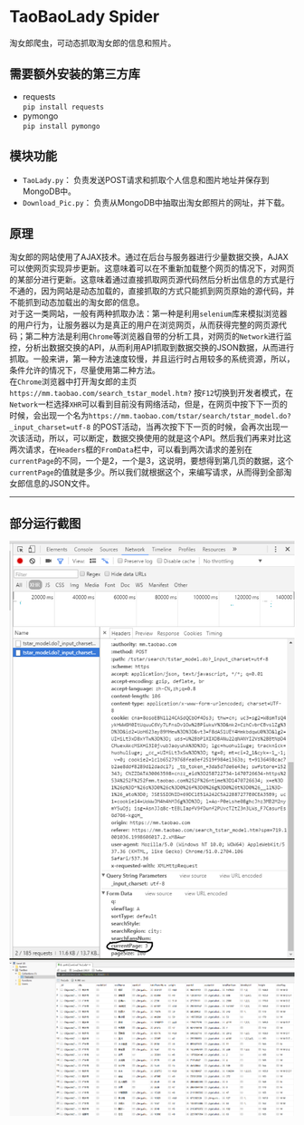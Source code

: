 # TaoBaoLady Spider
淘女郎爬虫，可动态抓取淘女郎的信息和照片。  
## 需要额外安装的第三方库  
* requests  
`pip install requests`  
* pymongo  
`pip install pymongo`  

## 模块功能  
* `TaoLady.py`：  负责发送POST请求和抓取个人信息和图片地址并保存到MongoDB中。  
* `Download_Pic.py`： 负责从MongoDB中抽取出淘女郎照片的网址，并下载。   

## 原理  
淘女郎的网站使用了AJAX技术。通过在后台与服务器进行少量数据交换，AJAX 可以使网页实现异步更新。这意味着可以在不重新加载整个网页的情况下，对网页的某部分进行更新。这意味着通过直接抓取网页源代码然后分析出信息的方式是行不通的，因为网站是动态加载的，直接抓取的方式只能抓到网页原始的源代码，并不能抓到动态加载出的淘女郎的信息。  
对于这一类网站，一般有两种抓取办法：第一种是利用`selenium`库来模拟浏览器的用户行为，让服务器以为是真正的用户在浏览网页，从而获得完整的网页源代码；第二种方法是利用`Chrome`等浏览器自带的分析工具，对网页的`Network`进行监控，分析出数据交换的API，从而利用API抓取到数据交换的JSON数据，从而进行抓取。一般来讲，第一种方法速度较慢，并且运行时占用较多的系统资源，所以，条件允许的情况下，尽量使用第二种方法。  
在`Chrome`浏览器中打开淘女郎的主页`https://mm.taobao.com/search_tstar_model.htm?` 按`F12`切换到开发者模式，在`Network`一栏选择`XHR`可以看到目前没有网络活动，但是，在网页中按下下一页的时候，会出现一个名为`https://mm.taobao.com/tstar/search/tstar_model.do?_input_charset=utf-8` 的POST活动，当再次按下下一页的时候，会再次出现一次该活动，所以，可以断定，数据交换使用的就是这个API。然后我们再来对比这两次请求，在`Headers`框的`FromData`栏中，可以看到两次请求的差别在`currentPage`的不同，一个是2，一个是3，这说明，要想得到第几页的数据，这个`currentPage`的值就是多少。所以我们就根据这个，来编写请求，从而得到全部淘女郎信息的JSON文件。  
*******  
## 部分运行截图  
![image](pic/pic1.png )
![image](pic/pic2.png)

